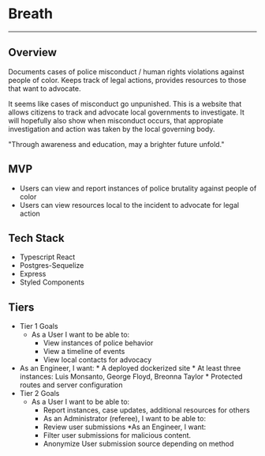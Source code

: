 # Breath
---

## Overview

Documents cases of police misconduct / human rights violations against people of color. Keeps track of legal actions, provides resources to those that want to advocate.

It seems like cases of misconduct go unpunished. This is a website that allows citizens to track and advocate local governments to investigate. It will hopefully also show when misconduct occurs, that appropiate investigation and action was taken by the local governing body.

"Through awareness and education, may a brighter future unfold."

## MVP 

* Users can view and report instances of police brutality against people of color
* Users can view resources local to the incident to advocate for legal action

## Tech Stack

* Typescript React
* Postgres-Sequelize
* Express
* Styled Components


## Tiers 

* Tier 1 Goals
   * As a User I want to be able to:
      * View instances of police behavior
      * View a timeline of events
      * View local contacts for advocacy
* As an Engineer, I want:
      * A deployed dockerized site
      * At least three instances: Luis Monsanto, George Floyd, Breonna Taylor
      * Protected routes and server configuration
* Tier 2 Goals
  * As a User I want to be able to:
    * Report instances, case updates, additional resources for others
    * As an Administrator (referee), I want to be able to:
    * Review user submissions
*As an Engineer, I want:
    * Filter user submissions for malicious content.
    * Anonymize User submission source depending on method
